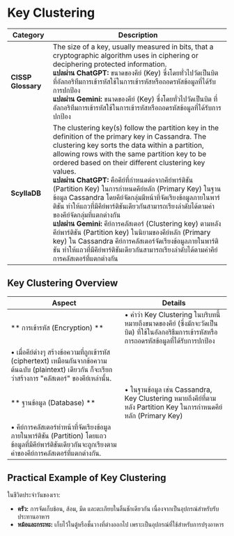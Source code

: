# Key Clustering

| **Category**    | **Description**                                                                                                                                                                                                 |
|------------------|-----------------------------------------------------------------------------------------------------------------------------------------------------------------------------------------------------------------|
| **CISSP Glossary** | The size of a key, usually measured in bits, that a cryptographic algorithm uses in ciphering or deciphering protected information.<br>**แปลผ่าน ChatGPT:** ขนาดของคีย์ (Key) ซึ่งโดยทั่วไปวัดเป็นบิต ที่อัลกอริทึมการเข้ารหัสใช้ในการเข้ารหัสหรือถอดรหัสข้อมูลที่ได้รับการปกป้อง<br>**แปลผ่าน Gemini:** ขนาดของคีย์ (Key) ซึ่งโดยทั่วไปวัดเป็นบิต ที่อัลกอริทึมการเข้ารหัสใช้ในการเข้ารหัสหรือถอดรหัสข้อมูลที่ได้รับการปกป้อง |
| **ScyllaDB**      | The clustering key(s) follow the partition key in the definition of the primary key in Cassandra. The clustering key sorts the data within a partition, allowing rows with the same partition key to be ordered based on their different clustering key values.<br>**แปลผ่าน ChatGPT:** คือคีย์ที่กำหนดต่อจากคีย์พาร์ติชัน (Partition Key) ในการกำหนดคีย์หลัก (Primary Key) ในฐานข้อมูล Cassandra โดยคีย์จัดกลุ่มมีหน้าที่จัดเรียงข้อมูลภายในพาร์ติชัน ทำให้แถวที่มีคีย์พาร์ติชันเดียวกันสามารถเรียงลำดับได้ตามค่าของคีย์จัดกลุ่มที่แตกต่างกัน<br>**แปลผ่าน Gemini:** คีย์การคลัสเตอร์ (Clustering key) ตามหลังคีย์พาร์ติชัน (Partition key) ในนิยามของคีย์หลัก (Primary key) ใน Cassandra คีย์การคลัสเตอร์จัดเรียงข้อมูลภายในพาร์ติชัน ทำให้แถวที่มีคีย์พาร์ติชันเดียวกันสามารถเรียงลำดับได้ตามค่าคีย์การคลัสเตอร์ที่แตกต่างกัน |

## Key Clustering Overview

| **Aspect**      | **Details**                                                                                                                                                        |
|------------------|------------------------------------------------------------------------------------------------------------------------------------------------------------------|
| ** การเข้ารหัส (Encryption) **   | • คำว่า Key Clustering ในบริบทนี้หมายถึงขนาดของคีย์ (ซึ่งมักจะวัดเป็นบิต) ที่ใช้ในอัลกอริธึมการเข้ารหัสหรือการถอดรหัสข้อมูลที่ได้รับการปกป้อง
• เมื่อคีย์ต่างๆ สร้างข้อความที่ถูกเข้ารหัส (ciphertext) เหมือนกันจากข้อความต้นฉบับ (plaintext) เดียวกัน ก็จะเรียกว่าสร้างการ "คลัสเตอร์" ของคีย์เหล่านั้น. |
| ** ฐานข้อมูล (Database) **     | • ในฐานข้อมูล เช่น Cassandra, Key Clustering หมายถึงคีย์ที่ตามหลัง Partition Key ในการกำหนดคีย์หลัก (Primary Key)
• คีย์การคลัสเตอร์ทำหน้าที่จัดเรียงข้อมูลภายในพาร์ติชัน (Partition) โดยแถวข้อมูลที่มีคีย์พาร์ติชันเดียวกันจะถูกเรียงตามค่าของคีย์การคลัสเตอร์ที่แตกต่างกัน. |

## Practical Example of Key Clustering

ในชีวิตประจำวันของเรา:  
- **ครัว:** การจัดเก็บช้อน, ส้อม, มีด และตะเกียบในลิ้นชักเดียวกัน เนื่องจากเป็นอุปกรณ์สำหรับรับประทานอาหาร  
- **หม้อและกระทะ:** เก็บไว้ในตู้หรือชั้นวางที่ต่างออกไป เพราะเป็นอุปกรณ์ที่ใช้สำหรับการปรุงอาหาร
